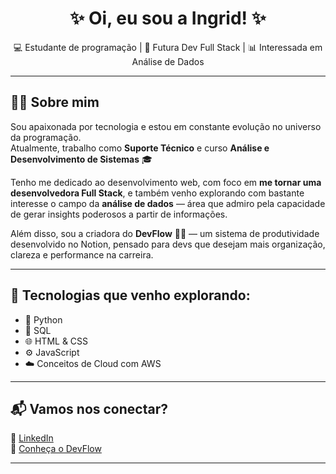 <h1 align="center">✨ Oi, eu sou a Ingrid! ✨</h1>

<p align="center">
  💻 Estudante de programação | 🚀 Futura Dev Full Stack | 📊 Interessada em Análise de Dados
</p>

---

## 👩‍💻 Sobre mim

Sou apaixonada por tecnologia e estou em constante evolução no universo da programação.  
Atualmente, trabalho como **Suporte Técnico** e curso **Análise e Desenvolvimento de Sistemas** 🎓

Tenho me dedicado ao desenvolvimento web, com foco em **me tornar uma desenvolvedora Full Stack**, e também venho explorando com bastante interesse o campo da **análise de dados** — área que admiro pela capacidade de gerar insights poderosos a partir de informações.

Além disso, sou a criadora do **DevFlow** 🧠📁 — um sistema de produtividade desenvolvido no Notion, pensado para devs que desejam mais organização, clareza e performance na carreira.

---

## 🚀 Tecnologias que venho explorando:

- 🐍 Python  
- 🧠 SQL  
- 🌐 HTML & CSS  
- ⚙️ JavaScript  
- ☁️ Conceitos de Cloud com AWS

---

## 📬 Vamos nos conectar?

🔗 [LinkedIn](https://www.linkedin.com/in/ingrid-sales-92a773237)  
🛒 [Conheça o DevFlow](https://pay.kiwify.com.br/qkQJuJX)

---

